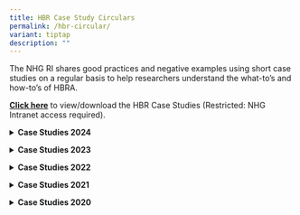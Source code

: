 ```yaml
---
title: HBR Case Study Circulars
permalink: /hbr-circular/
variant: tiptap
description: ""
---
```

<p>The NHG RI shares good practices and negative examples using short case
studies on a regular basis to help researchers understand the what-to’s
and how-to’s of HBRA.&nbsp;</p>
<p></p>
<p><strong><a href="https://mynhg.nhg.com.sg/dept/rcu/Pages/default.aspx?RootFolder=%2Fdept%2Frcu%2FShared%20Library%2FResearch%20Institution%2FCase%20Studies&amp;FolderCTID=0x012000199E8750E1657845AA5E3E6145F7BE8C&amp;View=%7B21F17C1C%2D3C66%2D47CF%2D9B68%2D5E004864E8AF%7D" rel="noopener noreferrer nofollow" target="_blank"><u>Click here</u></a></strong> to
view/download the HBR Case Studies (Restricted: NHG Intranet access required).</p>
<p></p>
<div data-type="detailGroup" class="isomer-accordion-group isomer-accordion isomer-accordion-white">
<details class="isomer-details">
<summary><strong>Case Studies 2024</strong>
</summary>
<div data-type="detailsContent" class="isomer-details-content">
<p></p>
<table style="minWidth: 25px">
<colgroup>
<col>
</colgroup>
<tbody>
<tr>
<td rowspan="1" colspan="1">
<p><a href="https://mynhg.nhg.com.sg/dept/RCU/Shared%20Library/Research%20Institution/Case%20Studies/CS57-59%20(21%20May%202024).pdf" rel="noopener noreferrer nofollow" target="_blank"><u>CS57-59 (21 May 2024).pdf</u></a>
</p>
</td>
</tr>
<tr>
<td rowspan="1" colspan="1">
<p><a href="https://mynhg.nhg.com.sg/dept/RCU/Shared%20Library/Research%20Institution/Case%20Studies/CS56%20Blood%20From%20Subject%20Collected%20Despite%20Saying%20%E2%80%9CNO%E2%80%9D.pdf" rel="noopener noreferrer nofollow" target="_blank"><u>CS56 Blood From Subject Collected Despite Saying “NO”.pdf</u></a>
</p>
</td>
</tr>
<tr>
<td rowspan="1" colspan="1">
<p><a href="https://mynhg.nhg.com.sg/dept/RCU/Shared%20Library/Research%20Institution/Case%20Studies/CS54%20No%20Written%20Consent%20Obtained%20from%20Subject.pdf" rel="noopener noreferrer nofollow" target="_blank"><u>CS54 No Written Consent Obtained from Subject.pdf</u></a>
</p>
</td>
</tr>
<tr>
<td rowspan="1" colspan="1">
<p><a href="https://mynhg.nhg.com.sg/dept/RCU/Shared%20Library/Research%20Institution/Case%20Studies/CS55%20Subject%20Required%20to%20Pay%20for%20Research%20Procedure%20As%20A%20Result%20of%20Study%20Team%E2%80%99s%20Oversight.pdf" rel="noopener noreferrer nofollow" target="_blank"><u>CS55 Subject Required to Pay for Research Procedure As A Result of Study Team’s Oversight.pdf</u></a>
</p>
</td>
</tr>
</tbody>
</table>
</div>
</details>
</div>
<p></p>
<div data-type="detailGroup" class="isomer-accordion-group isomer-accordion isomer-accordion-white">
<details class="isomer-details">
<summary><strong>Case Studies 2023</strong>
</summary>
<div data-type="detailsContent" class="isomer-details-content">
<table style="minWidth: 25px">
<colgroup>
<col>
</colgroup>
<tbody>
<tr>
<td rowspan="1" colspan="1">
<p><a href="https://mynhg.nhg.com.sg/dept/RCU/Shared%20Library/Research%20Institution/Case%20Studies/CS53%20No%20Prescribed%20Witness%20During%20Consent%20Process.pdf" rel="noopener noreferrer nofollow" target="_blank"><u>CS53 No Prescribed Witness During Consent Process.pdf</u></a>
</p>
</td>
</tr>
<tr>
<td rowspan="1" colspan="1">
<p><a href="https://mynhg.nhg.com.sg/dept/RCU/Shared%20Library/Research%20Institution/Case%20Studies/CS52%20Recruited%20Subjects%20Who%20Did%20Not%20Meet%20The%20Inclusion%20Criteria.pdf" rel="noopener noreferrer nofollow" target="_blank"><u>CS52 Recruited Subjects Who Did Not Meet The Inclusion Criteria.pdf</u></a>
</p>
</td>
</tr>
<tr>
<td rowspan="1" colspan="1">
<p><a href="https://mynhg.nhg.com.sg/dept/RCU/Shared%20Library/Research%20Institution/Case%20Studies/CS51%20Conflict%20in%20Payment%20Information%20Given%20to%20Subjects.pdf" rel="noopener noreferrer nofollow" target="_blank"><u>CS51 Conflict in Payment Information Given to Subjects.pdf</u></a>
</p>
</td>
</tr>
<tr>
<td rowspan="1" colspan="1">
<p><a href="https://mynhg.nhg.com.sg/dept/RCU/Shared%20Library/Research%20Institution/Case%20Studies/CS50%20Biospecimen%20Collected%20Without%20Informed%20Consent%20Documentation.pdf" rel="noopener noreferrer nofollow" target="_blank"><u>CS50 Biospecimen Collected Without Informed Consent Documentation.pdf</u></a>
</p>
</td>
</tr>
<tr>
<td rowspan="1" colspan="1">
<p><a href="https://mynhg.nhg.com.sg/dept/RCU/Shared%20Library/Research%20Institution/Case%20Studies/CS49%20Jan%202023.pdf" rel="noopener noreferrer nofollow" target="_blank"><u>CS49 Jan 2023.pdf</u></a>
</p>
</td>
</tr>
</tbody>
</table>
</div>
</details>
</div>
<p></p>
<div data-type="detailGroup" class="isomer-accordion-group isomer-accordion isomer-accordion-white">
<details class="isomer-details">
<summary><strong>Case Studies 2022</strong>
</summary>
<div data-type="detailsContent" class="isomer-details-content">
<table style="minWidth: 25px">
<colgroup>
<col>
</colgroup>
<tbody>
<tr>
<td rowspan="1" colspan="1">
<p><a href="https://mynhg.nhg.com.sg/dept/RCU/Shared%20Library/Research%20Institution/Case%20Studies/CS45%20Missing%20Informed%20Consent%20Forms.pdf" rel="noopener noreferrer nofollow" target="_blank"><u>CS45 Missing Informed Consent Forms.pdf</u></a>
</p>
</td>
</tr>
<tr>
<td rowspan="1" colspan="1">
<p><a href="https://mynhg.nhg.com.sg/dept/RCU/Shared%20Library/Research%20Institution/Case%20Studies/CS46%20Recruited%20Subjects%20Did%20Not%20Fulfill%20Inclusion%20Criteria.pdf" rel="noopener noreferrer nofollow" target="_blank"><u>CS46 Recruited Subjects Did Not Fulfill Inclusion Criteria.pdf</u></a>
</p>
</td>
</tr>
<tr>
<td rowspan="1" colspan="1">
<p><a href="https://mynhg.nhg.com.sg/dept/RCU/Shared%20Library/Research%20Institution/Case%20Studies/CS47%20No%20Witness%20During%20Informed%20Consent%20Process.pdf" rel="noopener noreferrer nofollow" target="_blank"><u>CS47 No Witness During Informed Consent Process.pdf</u></a>
</p>
</td>
</tr>
<tr>
<td rowspan="1" colspan="1">
<p><a href="https://mynhg.nhg.com.sg/dept/RCU/Shared%20Library/Research%20Institution/Case%20Studies/CS48%20Investigator%20Also%20Signed%20Off%20as%20Witness%20in%20ICF.pdf" rel="noopener noreferrer nofollow" target="_blank"><u>CS48 Investigator Also Signed Off as Witness in ICF.pdf</u></a>
</p>
</td>
</tr>
<tr>
<td rowspan="1" colspan="1">
<p><a href="https://mynhg.nhg.com.sg/dept/RCU/Shared%20Library/Research%20Institution/Case%20Studies/CS44%20Recruitment%20of%20Subject%20Below%20the%20Approved%20Age.pdf" rel="noopener noreferrer nofollow" target="_blank"><u>CS44 Recruitment of Subject Below the Approved Age.pdf</u></a>
</p>
</td>
</tr>
<tr>
<td rowspan="1" colspan="1">
<p><a href="https://mynhg.nhg.com.sg/dept/RCU/Shared%20Library/Research%20Institution/Case%20Studies/CS41%20Missing%20Witness%20Signature%20on%20the%20Informed%20Consent%20Form.pdf" rel="noopener noreferrer nofollow" target="_blank"><u>CS41 Missing Witness Signature on the Informed Consent Form.pdf</u></a>
</p>
</td>
</tr>
<tr>
<td rowspan="1" colspan="1">
<p><a href="https://mynhg.nhg.com.sg/dept/RCU/Shared%20Library/Research%20Institution/Case%20Studies/CS43%20Subject%20Underwent%20Study%20Procedure%20Twice%20Due%20To%20Error%20in%20Visiting%20Schedule.pdf" rel="noopener noreferrer nofollow" target="_blank"><u>CS43 Subject Underwent Study Procedure Twice Due To Error in Visiting Schedule.pdf</u></a>
</p>
</td>
</tr>
<tr>
<td rowspan="1" colspan="1">
<p><a href="https://mynhg.nhg.com.sg/dept/RCU/Shared%20Library/Research%20Institution/Case%20Studies/CS42%20Subjects%20Recruited%20Twice.pdf" rel="noopener noreferrer nofollow" target="_blank"><u>CS42 Subjects Recruited Twice.pdf</u></a>
</p>
</td>
</tr>
<tr>
<td rowspan="1" colspan="1">
<p><a href="https://mynhg.nhg.com.sg/dept/RCU/Shared%20Library/Research%20Institution/Case%20Studies/CS40%20Informed%20Consent%20Obtained%20Without%20Presence%20of%20HBRA%20Witness.pdf" rel="noopener noreferrer nofollow" target="_blank"><u>CS40 Informed Consent Obtained Without Presence of HBRA Witness.pdf</u></a>
</p>
</td>
</tr>
<tr>
<td rowspan="1" colspan="1">
<p><a href="https://mynhg.nhg.com.sg/dept/RCU/Shared%20Library/Research%20Institution/Case%20Studies/CS39%20Study%20Team%20Did%20Not%20Check%20for%20Exclusion%20Criteria%20and%20Recruited%20Ineligible%20Patient%20for%20the%20Study.pdf" rel="noopener noreferrer nofollow" target="_blank"><u>CS39 Study Team Did Not Check for Exclusion Criteria and Recruited Ineligible Patient for the Study.pdf</u></a>
</p>
</td>
</tr>
</tbody>
</table>
</div>
</details>
</div>
<p></p>
<div data-type="detailGroup" class="isomer-accordion-group isomer-accordion isomer-accordion-white">
<details class="isomer-details">
<summary><strong>Case Studies 2021</strong>
</summary>
<div data-type="detailsContent" class="isomer-details-content">
<table style="minWidth: 25px">
<colgroup>
<col>
</colgroup>
<tbody>
<tr>
<td rowspan="1" colspan="1">
<p><a href="https://mynhg.nhg.com.sg/dept/RCU/Shared%20Library/Research%20Institution/Case%20Studies/CS37%20and%2038%20Incorrect%20Version%20of%20Consent%20Form%20Used%20and%20Incomplete%20Signatory%20of%20Informed%20Consent%20Form.pdf" rel="noopener noreferrer nofollow" target="_blank"><u>CS37 and 38 Incorrect Version of Consent Form Used and Incomplete Signatory of Informed Consent Form.pdf</u></a>
</p>
</td>
</tr>
<tr>
<td rowspan="1" colspan="1">
<p><a href="https://mynhg.nhg.com.sg/dept/RCU/Shared%20Library/Research%20Institution/Case%20Studies/CS36%20Over-Recuritment.pdf" rel="noopener noreferrer nofollow" target="_blank"><u>CS36 Over-Recuritment.pdf</u></a>
</p>
</td>
</tr>
<tr>
<td rowspan="1" colspan="1">
<p><a href="https://mynhg.nhg.com.sg/dept/RCU/Shared%20Library/Research%20Institution/Case%20Studies/CS35%20Additional%20Samples%20Collected%20From%20Subject.pdf" rel="noopener noreferrer nofollow" target="_blank"><u>CS35 Additional Samples Collected From Subject.pdf</u></a>
</p>
</td>
</tr>
<tr>
<td rowspan="1" colspan="1">
<p><a href="https://mynhg.nhg.com.sg/dept/RCU/Shared%20Library/Research%20Institution/Case%20Studies/CS33%20and%2034%20Non-Eligible%20Subjects%20Recruited%20for%20Research.pdf" rel="noopener noreferrer nofollow" target="_blank"><u>CS33 and 34 Non-Eligible Subjects Recruited for Research.pdf</u></a>
</p>
</td>
</tr>
<tr>
<td rowspan="1" colspan="1">
<p><a href="https://mynhg.nhg.com.sg/dept/RCU/Shared%20Library/Research%20Institution/Case%20Studies/CS32%20Recruitment%20of%20a%20Subject%20who%20is%20Above%20the%20Approved%20Upper%20Age%20Limit.pdf" rel="noopener noreferrer nofollow" target="_blank"><u>CS32 Recruitment of a Subject who is Above the Approved Upper Age Limit.pdf</u></a>
</p>
</td>
</tr>
<tr>
<td rowspan="1" colspan="1">
<p><a href="https://mynhg.nhg.com.sg/dept/RCU/Shared%20Library/Research%20Institution/Case%20Studies/CS30%20Research%20Activities%20Conducted%20During%20Study%E2%80%99s%20IRB%20Approval%20Lapse%20Period.pdf" rel="noopener noreferrer nofollow" target="_blank"><u>CS30 Research Activities Conducted During Study’s IRB Approval Lapse Period.pdf</u></a>
</p>
</td>
</tr>
<tr>
<td rowspan="1" colspan="1">
<p><a href="https://mynhg.nhg.com.sg/dept/RCU/Shared%20Library/Research%20Institution/Case%20Studies/CS31%20Use%20of%20ICF%20missing%2012(1)(l)%20element.pdf" rel="noopener noreferrer nofollow" target="_blank"><u>CS31 Use of ICF missing 12(1)(l) element.pdf</u></a>
</p>
</td>
</tr>
<tr>
<td rowspan="1" colspan="1">
<p><a href="https://mynhg.nhg.com.sg/dept/RCU/Shared%20Library/Research%20Institution/Case%20Studies/CS28%20Wrongful%20Recruitment%20of%20Subjects%20Who%20Did%20Not%20Meet%20Inclusion%20Criteria.pdf" rel="noopener noreferrer nofollow" target="_blank"><u>CS28 Wrongful Recruitment of Subjects Who Did Not Meet Inclusion Criteria.pdf</u></a>
</p>
</td>
</tr>
<tr>
<td rowspan="1" colspan="1">
<p><a href="https://mynhg.nhg.com.sg/dept/RCU/Shared%20Library/Research%20Institution/Case%20Studies/CS29%20Double%20Recruitment%20Of%20The%20Same%20Participant.pdf" rel="noopener noreferrer nofollow" target="_blank"><u>CS29 Double Recruitment Of The Same Participant.pdf</u></a>
</p>
</td>
</tr>
<tr>
<td rowspan="1" colspan="1">
<p><a href="https://mynhg.nhg.com.sg/dept/RCU/Shared%20Library/Research%20Institution/Case%20Studies/CS26%20Recruited%20Subjects%20Who%20Did%20Not%20Meet%20Study%E2%80%99s%20Inclusion%20Criteria.pdf" rel="noopener noreferrer nofollow" target="_blank"><u>CS26 Recruited Subjects Who Did Not Meet Study’s Inclusion Criteria.pdf</u></a>
</p>
</td>
</tr>
<tr>
<td rowspan="1" colspan="1">
<p><a href="https://mynhg.nhg.com.sg/dept/RCU/Shared%20Library/Research%20Institution/Case%20Studies/CS25%20Minors%20Recruited%20Without%20Documented%20Informed%20Consent%20From%20The%20Parents%20Legal%20Guardian.pdf" rel="noopener noreferrer nofollow" target="_blank"><u>CS25 Minors Recruited Without Documented Informed Consent From The Parents Legal Guardian.pdf</u></a>
</p>
</td>
</tr>
<tr>
<td rowspan="1" colspan="1">
<p><a href="https://mynhg.nhg.com.sg/dept/RCU/Shared%20Library/Research%20Institution/Case%20Studies/CS27%20Recruitment%20of%20Subject%20Below%20Eligible%20Age.pdf" rel="noopener noreferrer nofollow" target="_blank"><u>CS27 Recruitment of Subject Below Eligible Age.pdf</u></a>
</p>
</td>
</tr>
</tbody>
</table>
</div>
</details>
</div>
<p></p>
<div data-type="detailGroup" class="isomer-accordion-group isomer-accordion isomer-accordion-white">
<details class="isomer-details">
<summary><strong>Case Studies 2020</strong>
</summary>
<div data-type="detailsContent" class="isomer-details-content">
<table style="minWidth: 25px">
<colgroup>
<col>
</colgroup>
<tbody>
<tr>
<td rowspan="1" colspan="1">
<p><a href="https://mynhg.nhg.com.sg/dept/RCU/Shared%20Library/Research%20Institution/Case%20Studies/CS24%20Lost%20Informed%20Consent%20Forms.pdf" rel="noopener noreferrer nofollow" target="_blank"><u>CS24 Lost Informed Consent Forms.pdf</u></a>
</p>
</td>
</tr>
<tr>
<td rowspan="1" colspan="1">
<p><a href="https://mynhg.nhg.com.sg/dept/RCU/Shared%20Library/Research%20Institution/Case%20Studies/CS23%20Research%20Procedure%20Performed%20Twice%20As%20Participant%20Was%20Enrolled%20Twice.pdf" rel="noopener noreferrer nofollow" target="_blank"><u>CS23 Research Procedure Performed Twice As Participant Was Enrolled Twice.pdf</u></a>
</p>
</td>
</tr>
<tr>
<td rowspan="1" colspan="1">
<p><a href="https://mynhg.nhg.com.sg/dept/RCU/Shared%20Library/Research%20Institution/Case%20Studies/CS21%20Sample%20Collection%20Not%20In%20Accordance%20to%20Research%20Protocol.pdf" rel="noopener noreferrer nofollow" target="_blank"><u>CS21 Sample Collection Not In Accordance to Research Protocol.pdf</u></a>
</p>
</td>
</tr>
<tr>
<td rowspan="1" colspan="1">
<p><a href="https://mynhg.nhg.com.sg/dept/RCU/Shared%20Library/Research%20Institution/Case%20Studies/CS22%20Wrong%20Version%20Of%20Informed%20Consent%20Form%20Used.pdf" rel="noopener noreferrer nofollow" target="_blank"><u>CS22 Wrong Version Of Informed Consent Form Used.pdf</u></a>
</p>
</td>
</tr>
<tr>
<td rowspan="1" colspan="1">
<p><a href="https://mynhg.nhg.com.sg/dept/RCU/Shared%20Library/Research%20Institution/Case%20Studies/CS20%20Recruitment%20of%20Subject%20Below%20Eligible%20Age.pdf" rel="noopener noreferrer nofollow" target="_blank"><u>CS20 Recruitment of Subject Below Eligible Age.pdf</u></a>
</p>
</td>
</tr>
<tr>
<td rowspan="1" colspan="1">
<p><a href="https://mynhg.nhg.com.sg/dept/RCU/Shared%20Library/Research%20Institution/Case%20Studies/CS19%20Ineligible%20Participant%20Recruited.pdf" rel="noopener noreferrer nofollow" target="_blank"><u>CS19 Ineligible Participant Recruited.pdf</u></a>
</p>
</td>
</tr>
<tr>
<td rowspan="1" colspan="1">
<p><a href="https://mynhg.nhg.com.sg/dept/RCU/Shared%20Library/Research%20Institution/Case%20Studies/CS18%20Two%20Participants%20Recruited%20Despite%20Not%20Meeting%20Eligibility%20Criteria.pdf" rel="noopener noreferrer nofollow" target="_blank"><u>CS18 Two Participants Recruited Despite Not Meeting Eligibility Criteria.pdf</u></a>
</p>
</td>
</tr>
<tr>
<td rowspan="1" colspan="1">
<p><a href="https://mynhg.nhg.com.sg/dept/RCU/Shared%20Library/Research%20Institution/Case%20Studies/CS17%20Poorly%20Fitted%20Head%20Device%20Poses%20Risk%20to%20Subject.pdf" rel="noopener noreferrer nofollow" target="_blank"><u>CS17 Poorly Fitted Head Device Poses Risk to Subject.pdf</u></a>
</p>
</td>
</tr>
<tr>
<td rowspan="1" colspan="1">
<p><a href="https://mynhg.nhg.com.sg/dept/RCU/Shared%20Library/Research%20Institution/Case%20Studies/CS16%20Witness%20Absent%20When%20Taking%20Informed%20Consent%20For%20Interventional%20Study.pdf" rel="noopener noreferrer nofollow" target="_blank"><u>CS16 Witness Absent When Taking Informed Consent For Interventional Study.pdf</u></a>
</p>
</td>
</tr>
<tr>
<td rowspan="1" colspan="1">
<p><a href="https://mynhg.nhg.com.sg/dept/RCU/Shared%20Library/Research%20Institution/Case%20Studies/CS15%20Recruiting%20With%20Consent%20Form%20That%20Did%20Not%20Contain%20All%20Elements%20Of%20HBRA%20Section%2012(1).pdf" rel="noopener noreferrer nofollow" target="_blank"><u>CS15 Recruiting With Consent Form That Did Not Contain All Elements Of HBRA Section 12(1).pdf</u></a>
</p>
</td>
</tr>
<tr>
<td rowspan="1" colspan="1">
<p><a href="https://mynhg.nhg.com.sg/dept/RCU/Shared%20Library/Research%20Institution/Case%20Studies/CS14%20Recruitment%20Of%20Individual%20Who%20Did%20Not%20Meet%20Inclusion%20Criteria.pdf" rel="noopener noreferrer nofollow" target="_blank"><u>CS14 Recruitment Of Individual Who Did Not Meet Inclusion Criteria.pdf</u></a>
</p>
</td>
</tr>
<tr>
<td rowspan="1" colspan="1">
<p><a href="https://mynhg.nhg.com.sg/dept/RCU/Shared%20Library/Research%20Institution/Case%20Studies/CS13%20Appropriate%20Consent%20Not%20Obtained%20From%20Minors.pdf" rel="noopener noreferrer nofollow" target="_blank"><u>CS13 Appropriate Consent Not Obtained From Minors.pdf</u></a>
</p>
</td>
</tr>
<tr>
<td rowspan="1" colspan="1">
<p><a href="https://mynhg.nhg.com.sg/dept/RCU/Shared%20Library/Research%20Institution/Case%20Studies/CS12%20Witness%20Was%20Present%20During%20The%20Consent%20Taking%20Process%20But%20It%20Was%20Not%20Documented.pdf" rel="noopener noreferrer nofollow" target="_blank"><u>CS12 Witness Was Present During The Consent Taking Process But It Was Not Documented.pdf</u></a>
</p>
</td>
</tr>
<tr>
<td rowspan="1" colspan="1">
<p><a href="https://mynhg.nhg.com.sg/dept/RCU/Shared%20Library/Research%20Institution/Case%20Studies/CS11%20Principal%20Investigator%20Missed%20Out%20HBRA%20Witness%20During%20Consent%20Taking.pdf" rel="noopener noreferrer nofollow" target="_blank"><u>CS11 Principal Investigator Missed Out HBRA Witness During Consent Taking.pdf</u></a>
</p>
</td>
</tr>
<tr>
<td rowspan="1" colspan="1">
<p><a href="https://mynhg.nhg.com.sg/dept/RCU/Shared%20Library/Research%20Institution/Case%20Studies/CS07%20Collection%20Of%20Data%20Without%20Written%20Consent.pdf" rel="noopener noreferrer nofollow" target="_blank"><u>CS07 Collection Of Data Without Written Consent.pdf</u></a>
</p>
</td>
</tr>
<tr>
<td rowspan="1" colspan="1">
<p><a href="https://mynhg.nhg.com.sg/dept/RCU/Shared%20Library/Research%20Institution/Case%20Studies/CS08%20Recruitment%20Of%20The%20Same%20Individual%20Twice.pdf" rel="noopener noreferrer nofollow" target="_blank"><u>CS08 Recruitment Of The Same Individual Twice.pdf</u></a>
</p>
</td>
</tr>
<tr>
<td rowspan="1" colspan="1">
<p><a href="https://mynhg.nhg.com.sg/dept/RCU/Shared%20Library/Research%20Institution/Case%20Studies/CS09%20Recruitment%20Of%20Individual%20Who%20Did%20Not%20Meet%20Inclusion%20Criteria.pdf" rel="noopener noreferrer nofollow" target="_blank"><u>CS09 Recruitment Of Individual Who Did Not Meet Inclusion Criteria.pdf</u></a>
</p>
</td>
</tr>
<tr>
<td rowspan="1" colspan="1">
<p><a href="https://mynhg.nhg.com.sg/dept/RCU/Shared%20Library/Research%20Institution/Case%20Studies/CS10%20Recruitment%20Of%20Subjects%20Without%20Informing%20About%20Potential%20Incidental%20Findings.pdf" rel="noopener noreferrer nofollow" target="_blank"><u>CS10 Recruitment Of Subjects Without Informing About Potential Incidental Findings.pdf</u></a>
</p>
</td>
</tr>
<tr>
<td rowspan="1" colspan="1">
<p><a href="https://mynhg.nhg.com.sg/dept/RCU/Shared%20Library/Research%20Institution/Case%20Studies/CS05%20Missing%20Signed%20Informed%20Consent%20Forms.pdf" rel="noopener noreferrer nofollow" target="_blank"><u>CS05 Missing Signed Informed Consent Forms.pdf</u></a>
</p>
</td>
</tr>
<tr>
<td rowspan="1" colspan="1">
<p><a href="https://mynhg.nhg.com.sg/dept/RCU/Shared%20Library/Research%20Institution/Case%20Studies/CS06%2020%20Year-Old%20Recruited%20Into%20Research%20Study%20Without%20Parental%20Consent.pdf" rel="noopener noreferrer nofollow" target="_blank"><u>CS06 20 Year-Old Recruited Into Research Study Without Parental Consent.pdf</u></a>
</p>
</td>
</tr>
<tr>
<td rowspan="1" colspan="1">
<p><a href="https://mynhg.nhg.com.sg/dept/RCU/Shared%20Library/Research%20Institution/Case%20Studies/CS02%20Urine%20Collected%20From%20Dementia%20Subject%20After%20Son%20Gave%20Verbal%20Agreement.pdf" rel="noopener noreferrer nofollow" target="_blank"><u>CS02 Urine Collected From Dementia Subject After Son Gave Verbal Agreement.pdf</u></a>
</p>
</td>
</tr>
<tr>
<td rowspan="1" colspan="1">
<p><a href="https://mynhg.nhg.com.sg/dept/RCU/Shared%20Library/Research%20Institution/Case%20Studies/CS03%20No%20Witness%20Was%20Present%20When%20Taking%20Consent%20From%20Subject%20For%20Study%20Involving%20Blood-Taking.pdf" rel="noopener noreferrer nofollow" target="_blank"><u>CS03 No Witness Was Present When Taking Consent From Subject For Study Involving Blood-Taking.pdf</u></a>
</p>
</td>
</tr>
<tr>
<td rowspan="1" colspan="1">
<p><a href="https://mynhg.nhg.com.sg/dept/RCU/Shared%20Library/Research%20Institution/Case%20Studies/CS04%20Subjects%20Recruited%20Into%20Study%20Involving%20Blood-Taking%20Using%20Consent%20Form%20That%20Did%20Not%20Contain%20All%20Elements%20Of%20HBRA%2012(1).pdf" rel="noopener noreferrer nofollow" target="_blank"><u>CS04 Subjects Recruited Into Study Involving Blood-Taking Using Consent Form That Did Not Contain All Elements Of HBRA 12(1).pdf</u></a>
</p>
</td>
</tr>
<tr>
<td rowspan="1" colspan="1">
<p><a href="https://mynhg.nhg.com.sg/dept/RCU/Shared%20Library/Research%20Institution/Case%20Studies/CS01%20Blood%20Was%20Drawn%20From%20A%20Research%20Subject%20Without%20Appropriate%20Consent.pdf" rel="noopener noreferrer nofollow" target="_blank"><u>CS01 Blood Was Drawn From A Research Subject Without Appropriate Consent.pdf</u></a>
</p>
</td>
</tr>
</tbody>
</table>
</div>
</details>
</div>
<p></p>